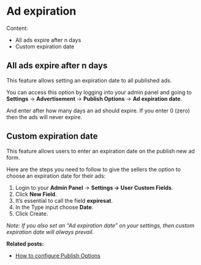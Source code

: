 # Ad expiration
Content:
-   All ads expire after n days
-   Custom expiration date

## All ads expire after n days

This feature allows setting an expiration date to all published ads.

You can access this option by logging into your admin panel and going to **Settings** -> **Advertisement** -> **Publish Options** -> **Ad expiration date**.

And enter after how many days an ad should expire. If you enter 0 (zero) then the ads will never expire.


## Custom expiration date

This feature allows users to enter an expiration date on the publish new ad form.

Here are the steps you need to follow to give the sellers the option to choose an expiration date for their ads:

1.   Login to your **Admin Panel** ->  **Settings  -> User Custom Fields**.
2.  Click  **New Field**.
3.  It’s essential to call the field  **expiresat**.
4.  In the Type input choose  **Date**.
5.  Click Create.

*Note: If you also set an “Ad expiration date” on your settings, then custom expiration date will always prevail.*


**Related posts:**

-   [How to configure Publish Options](Advertisement-configure-publilsh-options.md)
